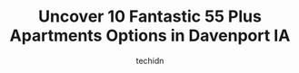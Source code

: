 ---
layout: ampstory
image: https://i0.wp.com/www.depkes.org/wp-content/uploads/2023/06/55-plus-apartments-0-in-davenport-ia-1685857152.jpeg?resize=640,853
author: techidn
featured: false
description: Discover the impressive array of 55 Plus Apartments options in Davenport IA, where you can find 10 of the largest 55 Plus Apartments establishments in the area. From renowned classics to hid
title: Uncover 10 Fantastic 55 Plus Apartments Options in Davenport IA
cover:
   title: Uncover 10 Fantastic 55 Plus Apartments Options in Davenport IA
   subtitle: Rickpate
   background: https://www.depkes.org/wp-content/uploads/2023/06/55-plus-apartments-0-in-davenport-ia-1685857152.jpeg

pages: 
 - layout: thirds
   top: <h1>#1 Marycrest Senior Campus</h1>
   bottom: "<p>I like the tucked away look and peaceful feeling and excellent views of the river and downtown areas, the agent I talked to was very friendly and helpful.</p>"
   background: https://www.depkes.org/wp-content/uploads/2023/06/55-plus-apartments-1-in-davenport-ia-1685857153.jpeg
   backgroundblur: true
 - layout: thirds
   top: <h1>#2 Thomas Place Bettendorf</h1>
   bottom: "<p>The best independent living for seniors!  Indoor parking, washer and dryer in all units,  beauty salon, fitness room, and numerous community areas.</p>"
   background: https://www.depkes.org/wp-content/uploads/2023/06/55-plus-apartments-2-in-davenport-ia-1685857153.jpeg
   cta:
      link: https://www.depkes.org/blog/uncover-10-fantastic-55-plus-apartments-options-in-davenport-ia/
      text: Uncover 10 Fantastic 55 Plus Apartments Options in Davenport IA
 - layout: thirds
   top: <h1>#3 Senior Star at Elmore Place</h1>
   bottom: "<p>4502 Elmore Avenue, Davenport, IA 52807, United States</p>"
   background: https://www.depkes.org/wp-content/uploads/2023/06/55-plus-apartments-3-in-davenport-ia-1685857153.jpeg
   cta:
      link: https://www.depkes.org/blog/uncover-10-fantastic-55-plus-apartments-options-in-davenport-ia/
      text: Uncover 10 Fantastic 55 Plus Apartments Options in Davenport IA
 - layout: thirds
   top: <h1>#4 Forest Grove Apartments</h1>
   bottom: "<p>1722 W 10th St, Davenport, IA 52804, United States</p>"
   background: https://images.unsplash.com/photo-1615749413727-825b59a857b5?ixlib=rb-4.0.3&ixid=MnwxMjA3fDB8MHxwaG90by1wYWdlfHx8fGVufDB8fHx8&auto=format&fit=crop&w=640&h=853&q=80
   cta:
      link: https://www.depkes.org/blog/uncover-10-fantastic-55-plus-apartments-options-in-davenport-ia/
      text: Uncover 10 Fantastic 55 Plus Apartments Options in Davenport IA
 - layout: thirds
   top: <h1>#5 Coventry Senior Apartments</h1>
   bottom: "<p>1900 6th Ave, Rock Island, IL 61201, United States</p>"
   background: https://images.unsplash.com/photo-1531169509526-f8f1fdaa4a67?ixlib=rb-4.0.3&ixid=MnwxMjA3fDB8MHxwaG90by1wYWdlfHx8fGVufDB8fHx8&auto=format&fit=crop&w=640&h=853&q=80
   cta:
      link: https://www.depkes.org/blog/uncover-10-fantastic-55-plus-apartments-options-in-davenport-ia/
      text: Uncover 10 Fantastic 55 Plus Apartments Options in Davenport IA
 - layout: thirds
   top: <h1>#6 Village Cooperative of Crow Creek</h1>
   bottom: "<p>4700 Village Dr, Davenport, IA 52807, United States</p>"
   background: https://images.unsplash.com/photo-1595364397663-fca4f075d796?ixlib=rb-4.0.3&ixid=MnwxMjA3fDB8MHxwaG90by1wYWdlfHx8fGVufDB8fHx8&auto=format&fit=crop&w=640&h=853&q=80
   cta:
      link: https://www.depkes.org/blog/uncover-10-fantastic-55-plus-apartments-options-in-davenport-ia/
      text: Uncover 10 Fantastic 55 Plus Apartments Options in Davenport IA
 - layout: thirds
   top: <h1>#7 The Gold Coast Apartments</h1>
   bottom: "<p>1101 W 9th St, Davenport, IA 52804, United States</p>"
   background: https://images.unsplash.com/photo-1533998839656-76f5e4b2bccb?ixlib=rb-4.0.3&ixid=MnwxMjA3fDB8MHxwaG90by1wYWdlfHx8fGVufDB8fHx8&auto=format&fit=crop&w=640&h=853&q=80
   cta:
      link: https://www.depkes.org/blog/uncover-10-fantastic-55-plus-apartments-options-in-davenport-ia/
      text: Uncover 10 Fantastic 55 Plus Apartments Options in Davenport IA
 - layout: thirds
   middle: Continue reading...
   background: https://images.unsplash.com/photo-1618005182384-a83a8bd57fbe?ixlib=rb-4.0.3&ixid=MnwxMjA3fDB8MHxwaG90by1wYWdlfHx8fGVufDB8fHx8&auto=format&fit=crop&w=640&h=853&q=80
   cta:
      link: https://www.depkes.org/blog/uncover-10-fantastic-55-plus-apartments-options-in-davenport-ia/
      text: Uncover 10 Fantastic 55 Plus Apartments Options in Davenport IA
      
---
